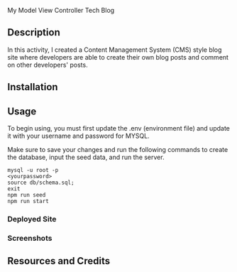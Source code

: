 My Model View Controller Tech Blog

## Description
In this activity, I created a Content Management System (CMS) style blog site where developers are able to create their own blog posts and comment on other developers' posts.

## Installation 


## Usage
To begin using, you must first update the .env (environment file) and update it with your username and password for MYSQL.

Make sure to save your changes and run the following commands to create the database, input the seed data, and run the server.

`mysql -u root -p` <br>
`<yourpassword>` <br>
`source db/schema.sql;` <br>
`exit` <br>
`npm run seed` <br>
`npm run start` <br>

### Deployed Site

### Screenshots

## Resources and Credits